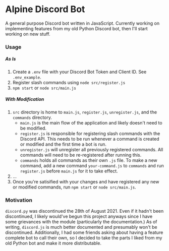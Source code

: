 # Alpine Discord Bot

A general purpose Discord bot written in JavaScript. Currently working on implementing features from my old Python Discord bot, then I'll start working on new stuff. 

### Usage

##### As Is

1. Create a `.env` file with your Discord Bot Token and Client ID. See `.env_example`. 
2. Register slash commands using `node src/register.js`
99. `npm start` or `node src/main.js`

##### With Modification

1. `src` directory is home to `main.js`, `register.js`, `unregister.js`, and the `commands` directory. 
    - `main.js` is the main flow of the application and likely doesn't need to be modified. 
    - `register.js` is responsible for registering slash commands with the Discord API. This needs to be run whenever a command is created or modified and the first time a bot is run. 
    - `unregister.js` will unregister all previously registered commands. All commands will need to be re-registered after running this. 
    - `commands` holds all commands as their own `.js` file. To make a new command, add a new command `your-command.js` to `commands` and run `register.js` before `main.js` for it to take effect. 
2. ...
99. Once you're satisified with your changes and have registered any new or modified commands, run `npm start` or `node src/main.js`. 

### Motivation 

`discord.py` was discontinued the 28th of August 2021. Even if it hadn't been discontinued, I likely would've begun this project anyways since I have some grievances with the module (particularly the documentation.) As of writing, `discord.js` is much better documented and presumably won't be discontinued. Additionally, I had some friends asking about having a feature complete bot to call their own, so I decided to take the parts I liked from my old Python bot and make it more distributable. 